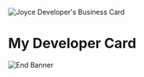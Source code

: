 ![Joyce Developer's Business Card](https://github.com/Joycechidi/Images/blob/master/Joyce_Dev_Biz_card.png)

# My Developer Card

![End Banner](https://github.com/Joycechidi/Images/blob/master/Joyce_Developer_Biz_Card.png)
